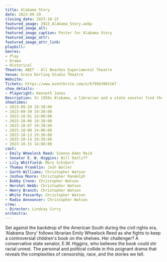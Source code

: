 ```yaml
---
title: Alabama Story
date: 2023-09-29
closing_date: 2023-10-15
featured_image: 2023_Alabama_Story.webp
featured_image_alt: 
featured_image_caption: Poster for Alabama Story
featured_image_attr: 
featured_image_attr_link: 
playbill:
Genres:
- Play
- Drama
- Historical
Theatre: ABET - All Beaches Experimental Theatre
Venue: Grace Darling Studio Theatre
Website: 
Tickets: https://www.eventbrite.com/e/679563983167
show_details: 
- Playwright: Kenneth Jones
Description: In 1950s Alabama, a librarian and a state senator find themselves on opposing sides of a censorship battle that shakes their world.
showtimes:
- 2023-09-29 19:30:00
- 2023-09-30 19:30:00
- 2023-10-01 14:00:00
- 2023-10-06 19:30:00
- 2023-10-07 19:30:00
- 2023-10-08 14:00:00
- 2023-10-13 19:30:00
- 2023-10-14 19:30:00
- 2023-10-15 14:00:00
cast:
- Emily Wheelock Reed: Simone Aden Reid
- Senator E. W. Higgins: Bill Ratliff
- Lily Whitfield: Mary Schubert
- Thomas Franklin: Josh Waller
- Garth Williams: Christopher Watson
- Joshua Moore: Christopher Randolph
- Bobby Crone: Christopher Watson
- Hershel Webb: Christopher Watson
- Henry Branch: Christopher Watson
- White Passerby: Christopher Watson
- Radio Announcer: Christopher Watson
crew:
- Director: Lindsay Curry
orchestra:
---
```

Set against the backdrop of the American South during the civil rights era, 'Alabama Story' follows librarian Emily Wheelock Reed as she fights to keep a controversial children's book on the shelves. Her challenger? A conservative state senator, E.W. Higgins, who believes the book could stir racial unrest. The personal and political collide in this poignant drama that reveals the complexities of censorship, race, and the stories we tell.